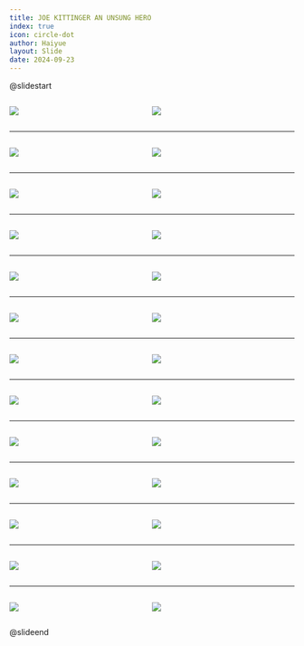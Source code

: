```yaml
---
title: JOE KITTINGER AN UNSUNG HERO
index: true
icon: circle-dot
author: Haiyue
layout: Slide
date: 2024-09-23
---
```

 
@slidestart

<div style="display:flex">
<div style="flex:1">

![](https://raw.githubusercontent.com/yclord/reading/refs/heads/master/english/Level-W/JOE%20KITTINGER%20AN%20UNSUNG%20HERO/001.webp)
</div>
<div style="flex:1">

![](https://raw.githubusercontent.com/yclord/reading/refs/heads/master/english/Level-W/JOE%20KITTINGER%20AN%20UNSUNG%20HERO/002.webp)
</div>
</div>

---

<div style="display:flex">
<div style="flex:1">

![](https://raw.githubusercontent.com/yclord/reading/refs/heads/master/english/Level-W/JOE%20KITTINGER%20AN%20UNSUNG%20HERO/003.webp)
</div>
<div style="flex:1">

![](https://raw.githubusercontent.com/yclord/reading/refs/heads/master/english/Level-W/JOE%20KITTINGER%20AN%20UNSUNG%20HERO/004.webp)
</div>
</div>

---

<div style="display:flex">
<div style="flex:1">

![](https://raw.githubusercontent.com/yclord/reading/refs/heads/master/english/Level-W/JOE%20KITTINGER%20AN%20UNSUNG%20HERO/005.webp)
</div>
<div style="flex:1">

![](https://raw.githubusercontent.com/yclord/reading/refs/heads/master/english/Level-W/JOE%20KITTINGER%20AN%20UNSUNG%20HERO/006.webp)
</div>
</div>

---

<div style="display:flex">
<div style="flex:1">

![](https://raw.githubusercontent.com/yclord/reading/refs/heads/master/english/Level-W/JOE%20KITTINGER%20AN%20UNSUNG%20HERO/007.webp)
</div>
<div style="flex:1">

![](https://raw.githubusercontent.com/yclord/reading/refs/heads/master/english/Level-W/JOE%20KITTINGER%20AN%20UNSUNG%20HERO/008.webp)
</div>
</div>

---

<div style="display:flex">
<div style="flex:1">

![](https://raw.githubusercontent.com/yclord/reading/refs/heads/master/english/Level-W/JOE%20KITTINGER%20AN%20UNSUNG%20HERO/009.webp)
</div>
<div style="flex:1">

![](https://raw.githubusercontent.com/yclord/reading/refs/heads/master/english/Level-W/JOE%20KITTINGER%20AN%20UNSUNG%20HERO/010.webp)
</div>
</div>

---

<div style="display:flex">
<div style="flex:1">

![](https://raw.githubusercontent.com/yclord/reading/refs/heads/master/english/Level-W/JOE%20KITTINGER%20AN%20UNSUNG%20HERO/011.webp)
</div>
<div style="flex:1">

![](https://raw.githubusercontent.com/yclord/reading/refs/heads/master/english/Level-W/JOE%20KITTINGER%20AN%20UNSUNG%20HERO/012.webp)
</div>
</div>

---

<div style="display:flex">
<div style="flex:1">

![](https://raw.githubusercontent.com/yclord/reading/refs/heads/master/english/Level-W/JOE%20KITTINGER%20AN%20UNSUNG%20HERO/013.webp)
</div>
<div style="flex:1">

![](https://raw.githubusercontent.com/yclord/reading/refs/heads/master/english/Level-W/JOE%20KITTINGER%20AN%20UNSUNG%20HERO/014.webp)
</div>
</div>

---

<div style="display:flex">
<div style="flex:1">

![](https://raw.githubusercontent.com/yclord/reading/refs/heads/master/english/Level-W/JOE%20KITTINGER%20AN%20UNSUNG%20HERO/015.webp)
</div>
<div style="flex:1">

![](https://raw.githubusercontent.com/yclord/reading/refs/heads/master/english/Level-W/JOE%20KITTINGER%20AN%20UNSUNG%20HERO/016.webp)
</div>
</div>

---

<div style="display:flex">
<div style="flex:1">

![](https://raw.githubusercontent.com/yclord/reading/refs/heads/master/english/Level-W/JOE%20KITTINGER%20AN%20UNSUNG%20HERO/017.webp)
</div>
<div style="flex:1">

![](https://raw.githubusercontent.com/yclord/reading/refs/heads/master/english/Level-W/JOE%20KITTINGER%20AN%20UNSUNG%20HERO/018.webp)
</div>
</div>

---

<div style="display:flex">
<div style="flex:1">

![](https://raw.githubusercontent.com/yclord/reading/refs/heads/master/english/Level-W/JOE%20KITTINGER%20AN%20UNSUNG%20HERO/019.webp)
</div>
<div style="flex:1">

![](https://raw.githubusercontent.com/yclord/reading/refs/heads/master/english/Level-W/JOE%20KITTINGER%20AN%20UNSUNG%20HERO/020.webp)
</div>
</div>

---

<div style="display:flex">
<div style="flex:1">

![](https://raw.githubusercontent.com/yclord/reading/refs/heads/master/english/Level-W/JOE%20KITTINGER%20AN%20UNSUNG%20HERO/021.webp)
</div>
<div style="flex:1">

![](https://raw.githubusercontent.com/yclord/reading/refs/heads/master/english/Level-W/JOE%20KITTINGER%20AN%20UNSUNG%20HERO/022.webp)
</div>
</div>

---

<div style="display:flex">
<div style="flex:1">

![](https://raw.githubusercontent.com/yclord/reading/refs/heads/master/english/Level-W/JOE%20KITTINGER%20AN%20UNSUNG%20HERO/023.webp)
</div>
<div style="flex:1">

![](https://raw.githubusercontent.com/yclord/reading/refs/heads/master/english/Level-W/JOE%20KITTINGER%20AN%20UNSUNG%20HERO/024.webp)
</div>
</div>

---

<div style="display:flex">
<div style="flex:1">

![](https://raw.githubusercontent.com/yclord/reading/refs/heads/master/english/Level-W/JOE%20KITTINGER%20AN%20UNSUNG%20HERO/025.webp)
</div>
<div style="flex:1">

![](https://raw.githubusercontent.com/yclord/reading/refs/heads/master/english/Level-W/JOE%20KITTINGER%20AN%20UNSUNG%20HERO/026.webp)
</div>
</div>

@slideend